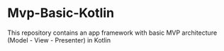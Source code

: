 # Mvp-Basic-Kotlin
This repository contains an app framework with basic MVP architecture (Model - View - Presenter) in Kotlin
